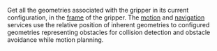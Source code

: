 Get all the geometries associated with the gripper in its current configuration, in the [frame](/machine/services/frame-system/) of the gripper.
The [motion](/machine/services/motion/) and [navigation](/machine/services/navigation/) services use the relative position of inherent geometries to configured geometries representing obstacles for collision detection and obstacle avoidance while motion planning.

